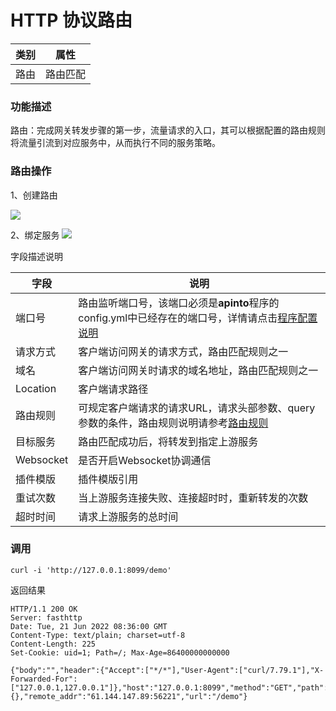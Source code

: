 
# HTTP 协议路由


| 类别 | 属性     |
| ---- | -------- |
| 路由 | 路由匹配 |



### 功能描述

路由：完成网关转发步骤的第一步，流量请求的入口，其可以根据配置的路由规则将流量引流到对应服务中，从而执行不同的服务策略。


### 路由操作
1、创建路由

![](http://data.eolinker.com/course/6e6cWCTba27e60e5471eaa0f71e21897bfcd27038dc7ac3.png)

2、绑定服务
![](http://data.eolinker.com/course/DeYjjvUc996b1e42514eb270a148d9e2f6bb33a97297771.png)


字段描述说明

| 字段         | 说明                                                                                                      |
|------------|---------------------------------------------------------------------------------------------------------|
| 端口号        | 路由监听端口号，该端口必须是**apinto**程序的config.yml中已经存在的端口号，详情请点击[程序配置说明](/docs/apinto/quick/quick_course#程序配置说明) |
| 请求方式       | 客户端访问网关的请求方式，路由匹配规则之一                                                                                   |
| 域名         | 客户端访问网关时请求的域名地址，路由匹配规则之一                                                                                |
| Location   | 客户端请求路径                                                                                                 |
| 路由规则       | 可规定客户端请求的请求URL，请求头部参数、query参数的条件，路由规则说明请参考[路由规则](/docs/apinto/router/http#路由匹配规则)                    |
| 目标服务       | 路由匹配成功后，将转发到指定上游服务                                                                                      |
| Websocket  | 是否开启Websocket协调通信                                                                                       |
| 插件模版       | 插件模版引用                                                                                                  |
| 重试次数       | 当上游服务连接失败、连接超时时，重新转发的次数                                                                                 |
| 超时时间       | 请求上游服务的总时间                                                                                              |

### 调用
```shell
curl -i 'http://127.0.0.1:8099/demo'
```

返回结果

```shell
HTTP/1.1 200 OK
Server: fasthttp
Date: Tue, 21 Jun 2022 08:36:00 GMT
Content-Type: text/plain; charset=utf-8
Content-Length: 225
Set-Cookie: uid=1; Path=/; Max-Age=86400000000000

{"body":"","header":{"Accept":["*/*"],"User-Agent":["curl/7.79.1"],"X-Forwarded-For":["127.0.0.1,127.0.0.1"]},"host":"127.0.0.1:8099","method":"GET","path":"/demo","query":{},"remote_addr":"61.144.147.89:56221","url":"/demo"}
```

